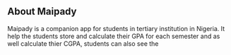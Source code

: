 ## About Maipady  
Maipady is a companion app for students in tertiary institution in Nigeria. It help the students store and calculate their GPA for each semester and as well calculate thier CGPA, students can also see the

